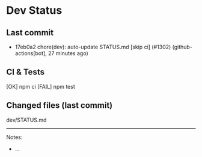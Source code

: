 # Dev Status

## Last commit
- 17eb0a2 chore(dev): auto-update STATUS.md [skip ci] (#1302) (github-actions[bot], 27 minutes ago)
## CI & Tests
[OK] npm ci
[FAIL] npm test

## Changed files (last commit)
dev/STATUS.md

---
Notes:
- ...
